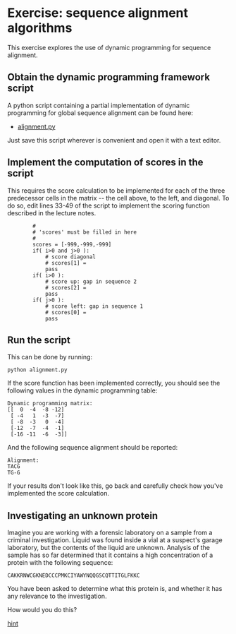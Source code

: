 # Exercise: sequence alignment algorithms

This exercise explores the use of dynamic programming for sequence alignment.

## Obtain the dynamic programming framework script

A python script containing a partial implementation of dynamic programming for global sequence alignment can be found here:

* [alignment.py]()

Just save this script wherever is convenient and open it with a text editor.

## Implement the computation of scores in the script

This requires the score calculation to be implemented for each of the three predecessor cells in the matrix -- the cell above, to the left, and diagonal.
To do so, edit lines 33-49 of the script to implement the scoring function described in the lecture notes.

```
        # 
        # 'scores' must be filled in here
        #
        scores = [-999,-999,-999]
        if( i>0 and j>0 ):  
            # score diagonal
            # scores[1] = 
            pass
        if( i>0 ): 
            # score up: gap in sequence 2
            # scores[2] = 
            pass
        if( j>0 ): 
            # score left: gap in sequence 1
            # scores[0] = 
            pass
```

## Run the script

This can be done by running:

```
python alignment.py
```

If the score function has been implemented correctly, you should see the following values in the dynamic programming table:

```
Dynamic programming matrix:
[[  0  -4  -8 -12]
 [ -4   1  -3  -7]
 [ -8  -3   0  -4]
 [-12  -7  -4  -1]
 [-16 -11  -6  -3]]
```

And the following sequence alignment should be reported:

```
Alignment:
TACG
TG-G
```

If your results don't look like this, go back and carefully check how you've implemented the score calculation.

## Investigating an unknown protein

Imagine you are working with a forensic laboratory on a sample from a criminal investigation. Liquid was found inside a vial at a suspect's garage laboratory, but the contents of the liquid are unknown. Analysis of the sample has so far determined that it contains a high concentration of a protein with the following sequence:

```
CAKKRNWCGKNEDCCCPMKCIYAWYNQQGSCQTTITGLFKKC
```

You have been asked to determine what this protein is, and whether it has any relevance to the investigation.

How would you do this?

[hint](https://blast.ncbi.nlm.nih.gov/Blast.cgi?PAGE=Proteins)

